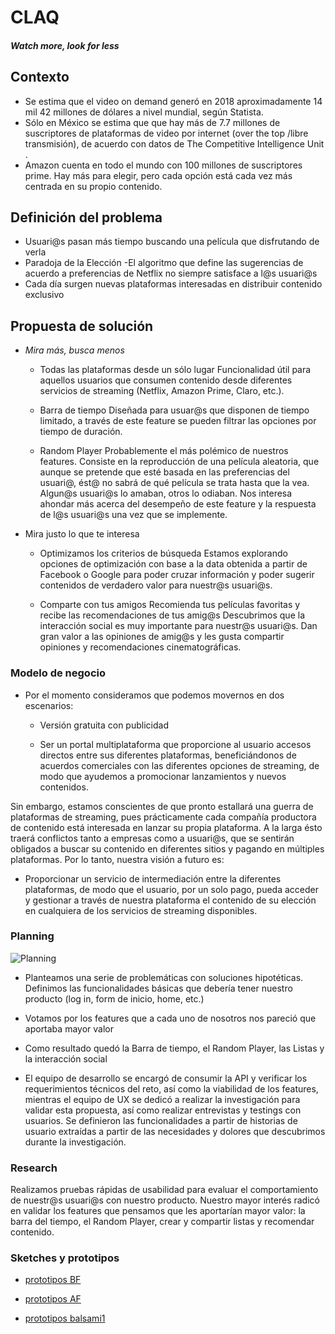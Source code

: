 # CLAQ
##### Watch more, look for less

## Contexto

- Se estima que el video on demand generó en  2018 aproximadamente 14 mil 42 millones de dólares a nivel mundial, según Statista.
- Sólo en México se estima que que hay más de 7.7 millones de suscriptores de plataformas de video por internet (over the top /libre transmisión), de acuerdo con datos de The Competitive Intelligence Unit .
- Amazon cuenta en todo el mundo con 100 millones de suscriptores prime.
Hay más para elegir, pero cada opción está cada vez más centrada en su propio contenido.

## Definición del problema 

- Usuari@s pasan más tiempo buscando una película que disfrutando de verla
- Paradoja de la Elección 
-El algoritmo que define las sugerencias de acuerdo a preferencias de Netflix no siempre satisface a l@s usuari@s
- Cada día surgen nuevas plataformas interesadas en distribuir contenido exclusivo 

## Propuesta de solución
- _Mira más, busca menos_
  - Todas las plataformas desde un sólo lugar
    Funcionalidad útil para aquellos usuarios que consumen contenido      desde diferentes servicios de streaming (Netflix, Amazon Prime, Claro, etc.).

  - Barra de tiempo
Diseñada para usuar@s que disponen de tiempo limitado, a través de este feature se pueden filtrar las opciones por tiempo de duración.

  - Random Player
Probablemente el más polémico de nuestros features. Consiste en la reproducción de una película aleatoria, que aunque se pretende que esté basada en las preferencias del usuari@, ést@ no sabrá de qué película se trata hasta que la vea.  Algun@s usuari@s lo amaban, otros lo odiaban. Nos interesa ahondar más acerca del desempeño de este feature y la respuesta de l@s usuari@s una vez que se implemente.


- Mira justo lo que te interesa
    - Optimizamos los criterios de búsqueda
Estamos explorando opciones de optimización con base a la data obtenida a partir de Facebook o Google para poder cruzar información y poder sugerir contenidos de verdadero valor para nuestr@s usuari@s.

    - Comparte con tus amigos
Recomienda tus películas favoritas y recibe las recomendaciones de tus amig@s
Descubrimos que la interacción social es muy importante para nuestr@s usuari@s. Dan gran valor a las opiniones de amig@s y les gusta compartir opiniones y recomendaciones cinematográficas. 

### Modelo de negocio

- Por el momento consideramos que podemos movernos en dos escenarios:

    - Versión gratuita con publicidad

    - Ser un portal multiplataforma que proporcione al usuario accesos directos entre sus diferentes plataformas, beneficiándonos de acuerdos comerciales con las diferentes opciones de streaming, de modo que ayudemos a promocionar lanzamientos y nuevos contenidos.

Sin embargo, estamos conscientes de que pronto estallará una guerra de plataformas de streaming, pues prácticamente cada compañía productora de contenido está interesada en lanzar su propia plataforma. A la larga ésto traerá conflictos tanto a empresas como a usuari@s, que se sentirán obligados a buscar su contenido en diferentes sitios y pagando en múltiples plataformas. Por lo tanto, nuestra visión a futuro es:

  - Proporcionar un servicio de intermediación entre la diferentes plataformas, de modo que el usuario, por un solo pago, pueda acceder y gestionar a través de nuestra plataforma el contenido de su elección en cualquiera de los servicios de streaming disponibles.



### Planning

![Planning](src/ux/plannig.jpg)

- Planteamos una serie de problemáticas con soluciones hipotéticas.
Definimos las funcionalidades básicas que debería tener nuestro producto (log in, form de inicio, home, etc.)

- Votamos por los features que a cada uno de nosotros nos pareció que aportaba mayor valor

- Como resultado quedó la Barra de tiempo, el Random Player, las Listas y la interacción social

- El equipo de desarrollo se encargó de consumir la API y verificar los requerimientos técnicos del reto, así como la viabilidad de los features, mientras el equipo de UX se dedicó a realizar la investigación para validar esta propuesta, así como realizar entrevistas y testings con usuarios.
Se definieron las funcionalidades a partir de historias de usuario extraídas a partir de las necesidades y dolores que descubrimos durante la investigación.

### Research

Realizamos pruebas rápidas de usabilidad para evaluar el comportamiento de nuestr@s usuari@s con nuestro producto.
Nuestro mayor interés radicó en validar los features que pensamos que les aportarían mayor valor: la barra del tiempo, el Random Player, crear y compartir listas y recomendar contenido.

### Sketches y prototipos


- [prototipos BF](./src/ux/prototipos1)
- [prototipos AF](./src/ux/prototipos2)

- [prototipos balsami1](https://balsamiq.cloud/sobbfsz/phcdr4y/r4822
)







